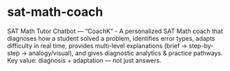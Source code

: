 # sat-math-coach
SAT Math Tutor Chatbot — “CoachK” - A personalized SAT Math coach that diagnoses how a student solved a problem, identifies error types, adapts difficulty in real time, provides multi-level explanations (brief → step-by-step → analogy/visual), and gives diagnostic analytics &amp; practice pathways. Key value: diagnosis + adaptation — not just answers.
